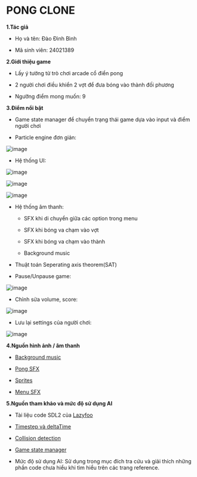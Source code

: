 # PONG CLONE

**1.Tác giả**

  * Họ và tên: Đào Đình Bình
  
  * Mã sinh viên: 24021389

**2.Giới thiệu game**

  * Lấy ý tưởng từ trò chơi arcade cổ điển pong
  
  * 2 người chơi điều khiển 2 vợt để đưa bóng vào thành đối phương

  * Ngưỡng điểm mong muốn: 9

**3.Điểm nổi bật**

  * Game state manager để chuyển trạng thái game dựa vào input và điểm người chơi
  
  * Particle engine đơn giản:

  
![image](https://github.com/user-attachments/assets/9b75503e-265f-4f0f-9886-16f98e8b45df)
  
  * Hệ thống UI:
  
![image](https://github.com/user-attachments/assets/79c37e54-898a-425e-93d4-571cf6026cc6)
    
![image](https://github.com/user-attachments/assets/6e15426b-286d-4c03-ac88-c2e5b8f7b0d1)
    
![image](https://github.com/user-attachments/assets/8be01175-ece4-42f2-9ad3-9426787e9055)
  
  * Hệ thống âm thanh:
  
      - SFX khi di chuyển giữa các option trong menu
      
      - SFX khi bóng va chạm vào vợt
      
      - SFX khi bóng va chạm vào thành
      
      - Background music
    
  * Thuật toán Seperating axis theorem(SAT)
  
  *  Pause/Unpause game:
  
![image](https://github.com/user-attachments/assets/e7806fdf-ed37-489d-9102-2271cd5251e3)
     
  * Chỉnh sửa volume, score:
  
  
![image](https://github.com/user-attachments/assets/78429199-bd50-4610-8ba6-5feb4f1b0d51)
   
  * Lưu lại settings của người chơi:
  
  
![image](https://github.com/user-attachments/assets/5ae20e00-0b39-4cf1-979f-d5b9ca03d326)


**4.Nguồn hình ảnh / âm thanh**

  * [Background music](https://www.youtube.com/watch?v=bc0KhhjJP98)
  
  * [Pong SFX](https://www.youtube.com/watch?v=wDMassjkVUA)
  
  * [Sprites](https://opengameart.org/content/pong-graphics)
  
  * [Menu SFX](https://www.youtube.com/watch?v=61nU94VvEzY)


**5.Nguồn tham khảo và mức độ sử dụng AI**

  * Tài liệu code SDL2 của [Lazyfoo](https://lazyfoo.net/tutorials/SDL/index.php)
  
  * [Timestep và deltaTime](https://gafferongames.com/post/fix_your_timestep/)
  
  * [Collision detection](https://www.youtube.com/watch?v=oOEnWQZIePs)
  
  * [Game state manager](http://gamedevgeek.com/tutorials/managing-game-states-in-c/)

  * Mức độ sử dụng AI: Sử dụng trong mục đích tra cứu và giải thích những phần code chưa hiểu khi tìm hiểu trên các trang reference.
